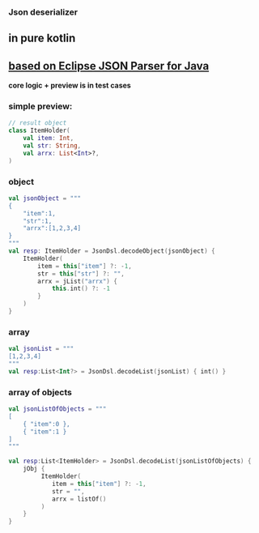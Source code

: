 ### Json deserializer 
## in pure kotlin
##  [based on Eclipse JSON Parser for Java](https://eclipsesource.com/blogs/2013/04/18/minimal-json-parser-for-java)

**core logic + preview is in test cases**

### simple preview:

```kotlin
// result object
class ItemHolder(
    val item: Int,
    val str: String,
    val arrx: List<Int>?,
)
```

### object
```kotlin
val jsonObject = """
{
    "item":1,
    "str":1,
    "arrx":[1,2,3,4]
}
"""
val resp: ItemHolder = JsonDsl.decodeObject(jsonObject) {
    ItemHolder(
        item = this["item"] ?: -1,
        str = this["str"] ?: "",
        arrx = jList("arrx") {
            this.int() ?: -1
        }
    )
}
```

### array
```kotlin
val jsonList = """
[1,2,3,4]
"""
val resp:List<Int?> = JsonDsl.decodeList(jsonList) { int() }
```

### array of objects
```kotlin
val jsonListOfObjects = """
[
    { "item":0 },
    { "item":1 }
]
"""

val resp:List<ItemHolder> = JsonDsl.decodeList(jsonListOfObjects) {
    jObj {
         ItemHolder(
            item = this["item"] ?: -1,
            str = "",
            arrx = listOf()
         )
    }
}
```